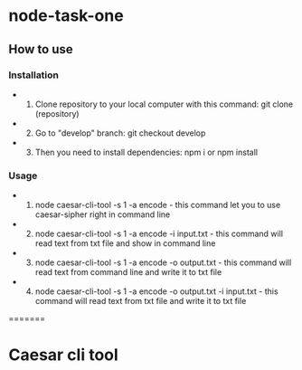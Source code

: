 # node-task-one

## How to use
### Installation
* 1) Clone repository to your local computer with this command: git clone (repository)
* 2) Go to "develop" branch: git checkout develop
* 3) Then you need to install dependencies: npm i or npm install
    
### Usage
* 1) node caesar-cli-tool -s 1 -a encode - this command let you to use caesar-sipher right in command line
* 2) node caesar-cli-tool -s 1 -a encode -i input.txt - this command will read text from txt file and show in command line
* 3) node caesar-cli-tool -s 1 -a encode -o output.txt - this command will read text from command line and write it to txt file
* 4) node caesar-cli-tool -s 1 -a encode -o output.txt -i input.txt - this command will read text from txt file and write it to txt file
    
=======
# Caesar cli tool
